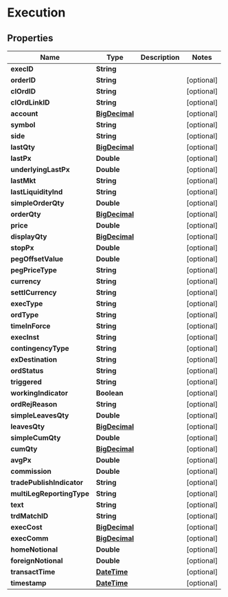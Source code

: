 
# Execution

## Properties
Name | Type | Description | Notes
------------ | ------------- | ------------- | -------------
**execID** | **String** |  | 
**orderID** | **String** |  |  [optional]
**clOrdID** | **String** |  |  [optional]
**clOrdLinkID** | **String** |  |  [optional]
**account** | [**BigDecimal**](BigDecimal.md) |  |  [optional]
**symbol** | **String** |  |  [optional]
**side** | **String** |  |  [optional]
**lastQty** | [**BigDecimal**](BigDecimal.md) |  |  [optional]
**lastPx** | **Double** |  |  [optional]
**underlyingLastPx** | **Double** |  |  [optional]
**lastMkt** | **String** |  |  [optional]
**lastLiquidityInd** | **String** |  |  [optional]
**simpleOrderQty** | **Double** |  |  [optional]
**orderQty** | [**BigDecimal**](BigDecimal.md) |  |  [optional]
**price** | **Double** |  |  [optional]
**displayQty** | [**BigDecimal**](BigDecimal.md) |  |  [optional]
**stopPx** | **Double** |  |  [optional]
**pegOffsetValue** | **Double** |  |  [optional]
**pegPriceType** | **String** |  |  [optional]
**currency** | **String** |  |  [optional]
**settlCurrency** | **String** |  |  [optional]
**execType** | **String** |  |  [optional]
**ordType** | **String** |  |  [optional]
**timeInForce** | **String** |  |  [optional]
**execInst** | **String** |  |  [optional]
**contingencyType** | **String** |  |  [optional]
**exDestination** | **String** |  |  [optional]
**ordStatus** | **String** |  |  [optional]
**triggered** | **String** |  |  [optional]
**workingIndicator** | **Boolean** |  |  [optional]
**ordRejReason** | **String** |  |  [optional]
**simpleLeavesQty** | **Double** |  |  [optional]
**leavesQty** | [**BigDecimal**](BigDecimal.md) |  |  [optional]
**simpleCumQty** | **Double** |  |  [optional]
**cumQty** | [**BigDecimal**](BigDecimal.md) |  |  [optional]
**avgPx** | **Double** |  |  [optional]
**commission** | **Double** |  |  [optional]
**tradePublishIndicator** | **String** |  |  [optional]
**multiLegReportingType** | **String** |  |  [optional]
**text** | **String** |  |  [optional]
**trdMatchID** | **String** |  |  [optional]
**execCost** | [**BigDecimal**](BigDecimal.md) |  |  [optional]
**execComm** | [**BigDecimal**](BigDecimal.md) |  |  [optional]
**homeNotional** | **Double** |  |  [optional]
**foreignNotional** | **Double** |  |  [optional]
**transactTime** | [**DateTime**](DateTime.md) |  |  [optional]
**timestamp** | [**DateTime**](DateTime.md) |  |  [optional]



